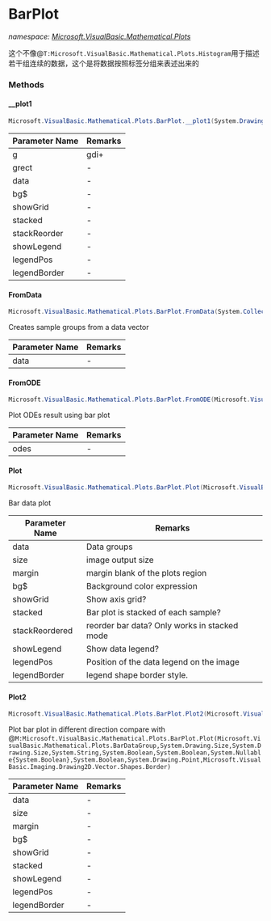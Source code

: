 ﻿# BarPlot
_namespace: [Microsoft.VisualBasic.Mathematical.Plots](./index.md)_

这个不像@``T:Microsoft.VisualBasic.Mathematical.Plots.Histogram``用于描述若干组连续的数据，这个是将数据按照标签分组来表述出来的



### Methods

#### __plot1
```csharp
Microsoft.VisualBasic.Mathematical.Plots.BarPlot.__plot1(System.Drawing.Graphics@,Microsoft.VisualBasic.Imaging.Drawing2D.GraphicsRegion,Microsoft.VisualBasic.Mathematical.Plots.BarDataGroup,System.String,System.Boolean,System.Boolean,System.Boolean,System.Boolean,System.Drawing.Point,Microsoft.VisualBasic.Imaging.Drawing2D.Vector.Shapes.Border)
```


|Parameter Name|Remarks|
|--------------|-------|
|g|gdi+|
|grect|-|
|data|-|
|bg$|-|
|showGrid|-|
|stacked|-|
|stackReorder|-|
|showLegend|-|
|legendPos|-|
|legendBorder|-|


#### FromData
```csharp
Microsoft.VisualBasic.Mathematical.Plots.BarPlot.FromData(System.Collections.Generic.IEnumerable{System.Double})
```
Creates sample groups from a data vector

|Parameter Name|Remarks|
|--------------|-------|
|data|-|


#### FromODE
```csharp
Microsoft.VisualBasic.Mathematical.Plots.BarPlot.FromODE(Microsoft.VisualBasic.Mathematical.Calculus.ODE[])
```
Plot ODEs result using bar plot

|Parameter Name|Remarks|
|--------------|-------|
|odes|-|


#### Plot
```csharp
Microsoft.VisualBasic.Mathematical.Plots.BarPlot.Plot(Microsoft.VisualBasic.Mathematical.Plots.BarDataGroup,System.Drawing.Size,System.Drawing.Size,System.String,System.Boolean,System.Boolean,System.Nullable{System.Boolean},System.Boolean,System.Drawing.Point,Microsoft.VisualBasic.Imaging.Drawing2D.Vector.Shapes.Border)
```
Bar data plot

|Parameter Name|Remarks|
|--------------|-------|
|data|Data groups|
|size|image output size|
|margin|margin blank of the plots region|
|bg$|Background color expression|
|showGrid|Show axis grid?|
|stacked|Bar plot is stacked of each sample?|
|stackReordered|reorder bar data? Only works in stacked mode|
|showLegend|Show data legend?|
|legendPos|Position of the data legend on the image|
|legendBorder|legend shape border style.|


#### Plot2
```csharp
Microsoft.VisualBasic.Mathematical.Plots.BarPlot.Plot2(Microsoft.VisualBasic.Mathematical.Plots.BarDataGroup,System.Drawing.Size,System.Drawing.Size,System.String,System.Boolean,System.Boolean,System.Boolean,System.Drawing.Point,Microsoft.VisualBasic.Imaging.Drawing2D.Vector.Shapes.Border)
```
Plot bar plot in different direction compare with @``M:Microsoft.VisualBasic.Mathematical.Plots.BarPlot.Plot(Microsoft.VisualBasic.Mathematical.Plots.BarDataGroup,System.Drawing.Size,System.Drawing.Size,System.String,System.Boolean,System.Boolean,System.Nullable{System.Boolean},System.Boolean,System.Drawing.Point,Microsoft.VisualBasic.Imaging.Drawing2D.Vector.Shapes.Border)``

|Parameter Name|Remarks|
|--------------|-------|
|data|-|
|size|-|
|margin|-|
|bg$|-|
|showGrid|-|
|stacked|-|
|showLegend|-|
|legendPos|-|
|legendBorder|-|



